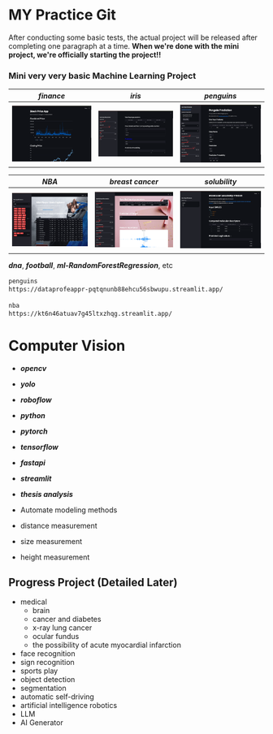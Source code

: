 # MY Practice Git
 After conducting some basic tests, the actual project will be released after completing one paragraph at a time.
**When we're done with the mini project, we're officially starting the project!!**

### Mini very very basic Machine Learning Project

| ***finance***                                                                             | ***iris***                                                                                 | ***penguins***                                                                               |
|-------------------------------------------------------------------------------------------|--------------------------------------------------------------------------------------------|----------------------------------------------------------------------------------------------|
| <img src='./finance/finance.png' style='object-fit:contain;' width='200px' height='120px'> | <img src='./iris-ml/iris-ml.png' style='object-fit:contain;' width='200px' height='120px'> | <img src='./penguins/penguins.png' style='object-fit:contain;' width='200px' height='120px'> |

| ***NBA***                                                                                 | ***breast cancer***                                                                                    | ***solubility***                                                                                |
|-------------------------------------------------------------------------------------------|--------------------------------------------------------------------------------------------------------|-------------------------------------------------------------------------------------------------|
| <img src='./basketball/nba.gif' style='object-fit:contain;' width='200px' height='120px'> | <img src='./breast-cancer/breast_cancer.png' style='object-fit:contain;' width='200px' height='120px'> | <img src='./solubility/solubility.png' style='object-fit:contain;' width='200px' height='120px'> |

 ***dna***, ***football***, ***ml-RandomForestRegression***, etc

```
penguins
https://dataprofeappr-pqtqnunb88ehcu56sbwupu.streamlit.app/

nba
https://kt6n46atuav7g45ltxzhqg.streamlit.app/
```



# Computer Vision
 * ***opencv***
 * ***yolo***
 * ***roboflow***
 * ***python***
 * ***pytorch***
 * ***tensorflow***
 * ***fastapi***
 * ***streamlit***
 * ***thesis analysis***


 * Automate modeling methods
 * distance measurement
 * size measurement
 * height measurement


## Progress Project (Detailed Later)
 * medical
   * brain
   * cancer and diabetes
   * x-ray lung cancer
   * ocular fundus
   * the possibility of acute myocardial infarction
 * face recognition
 * sign recognition
 * sports play
 * object detection
 * segmentation
 * automatic self-driving
 * artificial intelligence robotics
 * LLM
 * AI Generator